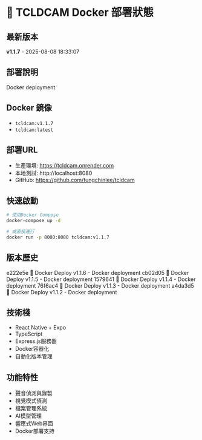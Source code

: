 # 🐳 TCLDCAM Docker 部署狀態

## 最新版本
**v1.1.7** - 2025-08-08 18:33:07

## 部署說明
Docker deployment

## Docker 鏡像
- `tcldcam:v1.1.7`
- `tcldcam:latest`

## 部署URL
- 生產環境: https://tcldcam.onrender.com
- 本地測試: http://localhost:8080
- GitHub: https://github.com/tungchinlee/tcldcam

## 快速啟動
```bash
# 使用Docker Compose
docker-compose up -d

# 或直接運行
docker run -p 8080:8080 tcldcam:v1.1.7
```

## 版本歷史
e222e5e 🐳 Docker Deploy v1.1.6 - Docker deployment
cb02d05 🐳 Docker Deploy v1.1.5 - Docker deployment
1579641 🐳 Docker Deploy v1.1.4 - Docker deployment
76f6ac4 🐳 Docker Deploy v1.1.3 - Docker deployment
a4da3d5 🐳 Docker Deploy v1.1.2 - Docker deployment

## 技術棧
- React Native + Expo
- TypeScript  
- Express.js服務器
- Docker容器化
- 自動化版本管理

## 功能特性
- 聲音偵測與錄製
- 視覺模式偵測
- 檔案管理系統
- AI模型管理
- 響應式Web界面
- Docker部署支持
